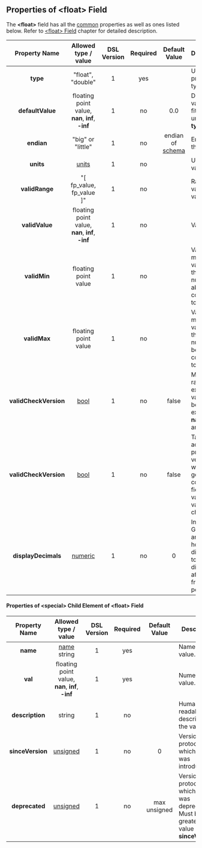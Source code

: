 ## Properties of &lt;float&gt; Field
The **&lt;float&gt;** field has all the [common](fields.md) properties as
well as ones listed below. Refer to [&lt;float&gt; Field](../fields/float.md) chapter
for detailed description. 

|Property Name|Allowed type / value|DSL Version|Required|Default Value|Description|
|:-----------:|:------------------:|:---------:|:------:|:-----------:|-----------|
|**type**|"float", "double"|1|yes||Underlying primitive type.|
|**defaultValue**|floating point value, **nan**, **inf**, **-inf**|1|no|0.0|Default value. Must fit the underlying **type**.|
|**endian**|"big" or "little"|1|no|endian of [schema](../schema/schema.md)|Endian of the field.|
|**units**|[units](units.md)|1|no||Units of the value.|
|**validRange**|"[ fp_value, fp_value ]"|1|no||Range of valid values.|
|**validValue**|floating point value, **nan**, **inf**, **-inf**|1|no||Valid value.|
|**validMin**|floating point value|1|no||Valid minimal value. All the numbers above it are considered to be valid.|
|**validMax**|floating point value|1|no||Valid maximal value. All the numbers below it are considered to be valid.|
|**validCheckVersion**|[bool](../intro/boolean.md)|1|no|false|Mark all the range of existing FP values to be valid, excluding **nan**, **inf**, and **-inf**.|
|**validCheckVersion**|[bool](../intro/boolean.md)|1|no|false|Take into account protocol version when generating code for field's value validity check.|
|**displayDecimals**|[numeric](../intro/numeric.md)|1|no|0|Indicates to GUI analysis how many digits need to be displayed after the fraction point.|

#### Properties of &lt;special&gt; Child Element of &lt;float&gt; Field
|Property Name|Allowed type / value|DSL Version|Required|Default Value|Description|
|:-----------:|:------------------:|:---------:|:------:|:-----------:|-----------|
|**name**|[name](../intro/names.md) string|1|yes||Name of the value.|
|**val**|floating point value, **nan**, **inf**, **-inf**|1|yes||Numeric value.|
|**description**|string|1|no||Human readable description of the value.|
|**sinceVersion**|[unsigned](../intro/numeric.md)|1|no|0|Version of the protocol in which value was introduced.|
|**deprecated**|[unsigned](../intro/numeric.md)|1|no|max unsigned|Version of the protocol in which value was deprecated.<br />Must be greater than value of **sinceVersion**.|

